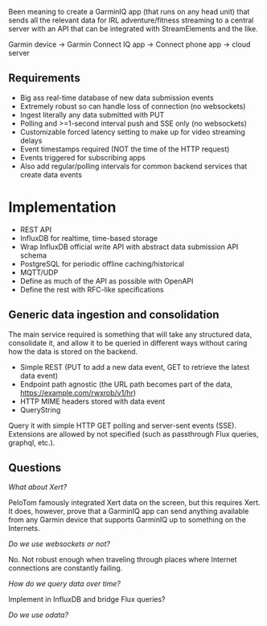 Been meaning to create a GarminIQ app (that runs on any head unit) that sends all the relevant data for IRL adventure/fitness streaming to a central server with an API that can be integrated with StreamElements and the like.

Garmin device -> Garmin Connect IQ app -> Connect phone app -> cloud server
## Requirements

- Big ass real-time database of new data submission events
- Extremely robust so can handle loss of connection (no websockets)
- Ingest literally any data submitted with PUT
- Polling and >=1-second interval push and SSE only (no websockets)
- Customizable forced latency setting to make up for video streaming delays
- Event timestamps required (NOT the time of the HTTP request)
- Events triggered for subscribing apps
- Also add regular/polling intervals for common backend services that create data events
# Implementation

- REST API
- InfluxDB for realtime, time-based storage
- Wrap InfluxDB official write API with abstract data submission API schema
- PostgreSQL for periodic offline caching/historical
- MQTT/UDP
- Define as much of the API as possible with OpenAPI
- Define the rest with RFC-like specifications
## Generic data ingestion and consolidation

The main service required is something that will take any structured data, consolidate it, and allow it to be queried in different ways without caring how the data is stored on the backend.

- Simple REST (PUT to add a new data event, GET to retrieve the latest data event)
- Endpoint path agnostic (the URL path becomes part of the data, https://example.com/rwxrob/v1/hr)
- HTTP MIME headers stored with data event
- QueryString

Query it with simple HTTP GET polling and server-sent events (SSE). Extensions are allowed by not specified (such as passthrough Flux queries, graphql, etc.).

## Questions

*What about Xert?*

PeloTom famously integrated Xert data on the screen, but this requires Xert. It does, however, prove that a GarminIQ app can send anything available from any Garmin device that supports GarminIQ up to something on the Internets.

*Do we use websockets or not?*

No. Not robust enough when traveling through places where Internet connections are constantly failing.

*How do we query data over time?*

Implement in InfluxDB and bridge Flux queries?

*Do we use odata?*



